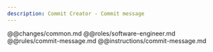 ```yaml
---
description: Commit Creator - Commit message
---
```


@@changes/common.md
@@roles/software-engineer.md
@@rules/commit-message.md
@@instructions/commit-message.md
